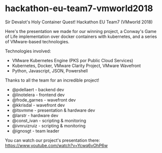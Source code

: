 # hackathon-eu-team7-vmworld2018
Sir Devalot's Holy Container Quest! Hackathon EU Team7 (VMworld 2018)

Here's the presentation we made for our winning project, a Conway's Game of Life implementation over docker containers with kubernetes, and a series of VMware-based technologies.

Technologies involved:  

- VMware Kubernetes Engine (PKS por Public Cloud Services)
- Kubernetes, Docker, VMware Clarity Project, VMware Wavefront
- Python, Javascript, JSON, Powershell

Thanks to all the team for an incredible project!

- @pdellaert - backend dev
- @linotelera - frontend dev
- @frode_garnes - wavefront dev
- @kkrisdal - wavefront dev
- @itsvmme - presentation & hardware dev
- @larstr - hardware dev
- @const_ivan - scripting & monitoring
- @ivnruizruiz - scripting & monitoring
- @ignosgt - team leader

You can watch our project's presentation there:
https://www.youtube.com/watch?v=Ycwq6vOhP6w
